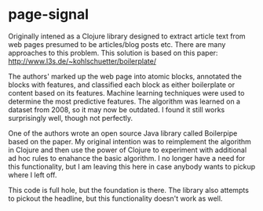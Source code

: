 # page-signal

Originally intened as a Clojure library designed to extract article text from web pages presumed to be articles/blog posts etc. There are many approaches to this problem. This solution is based on this paper:
http://www.l3s.de/~kohlschuetter/boilerplate/

The authors' marked up the web page into atomic blocks, annotated the blocks with features, and classified each block as either boilerplate or content based on its features. Machine learning techniques were used to determine the most predictive features. The algorithm was learned on a dataset from 2008, so it may now be outdated. I found it still works surprisingly well, though not perfectly.

One of the authors wrote an open source Java library called Boilerpipe based on the paper. My original intention was to reimplement the algorithm in Clojure and then use the power of Clojure to experiment with additional ad hoc rules to enahance the basic algorithm. I no longer have a need for this functionality, but I am leaving this here in case anybody wants to pickup where I left off. 

This code is full hole, but the foundation is there. The library also attempts to pickout the headline, but this functionality doesn't work as well.
